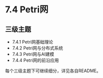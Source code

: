 # 7.4 Petri网

## 三级主题

- 7.4.1 Petri网基础理论
- 7.4.2 Petri网与分布式系统
- 7.4.3 Petri网与AI建模
- 7.4.4 Petri网的前沿应用

每个三级主题下可继续细分，详见各自README。
